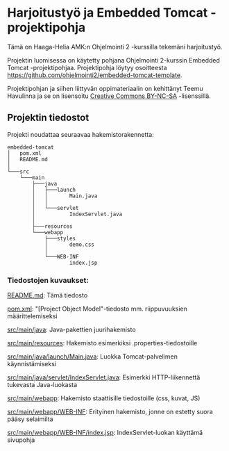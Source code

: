 # Harjoitustyö ja Embedded Tomcat -projektipohja 

Tämä on Haaga-Helia AMK:n Ohjelmointi 2 -kurssilla tekemäni harjoitustyö.

Projektin luomisessa on käytetty pohjana Ohjelmointi 2-kurssin Embedded Tomcat -projektipohjaa.
Projektipohja löytyy osoitteesta https://github.com/ohjelmointi2/embedded-tomcat-template.

Projektipohjan ja siihen liittyvän oppimateriaalin on kehittänyt Teemu Havulinna ja se on lisensoitu [Creative Commons BY-NC-SA](https://creativecommons.org/licenses/by-nc-sa/4.0/) -lisenssillä.


## Projektin tiedostot

Projekti noudattaa seuraavaa hakemistorakennetta:

```tree
embedded-tomcat
│   pom.xml
│   README.md
│
└───src
    └───main
        ├───java
        │   ├───launch
        │   │       Main.java
        │   │
        │   └───servlet
        │           IndexServlet.java
        │
        ├───resources
        └───webapp
            ├───styles
            │       demo.css
            │
            └───WEB-INF
                    index.jsp

```

### Tiedostojen kuvaukset:

[README.md](README.md): Tämä tiedosto

[pom.xml](pom.xml): "[Project Object Model"-tiedosto mm. riippuvuuksien määrittelemiseksi


[src/main/java](src/main/java): Java-pakettien juurihakemisto


[src/main/resources](src/main/resources): Hakemisto esimerkiksi .properties-tiedostoille


[src/main/java/launch/Main.java](src/main/java/launch/Main.java): Luokka Tomcat-palvelimen käynnistämiseksi


[src/main/java/servlet/IndexServlet.java](src/main/java/servlet/IndexServlet.java): Esimerkki HTTP-liikennettä tukevasta Java-luokasta


[src/main/webapp](src/main/webapp): Hakemisto staattisille tiedostoille (css, kuvat, JS)


[src/main/webapp/WEB-INF](src/main/webapp/WEB-INF): Erityinen hakemisto, jonne on estetty suora pääsy selaimilta


[src/main/webapp/WEB-INF/index.jsp](src/main/webapp/WEB-INF/index.jsp): IndexServlet-luokan käyttämä sivupohja


